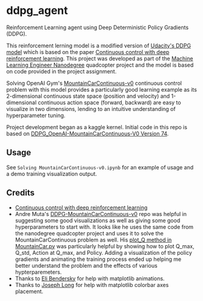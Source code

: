 # ddpg_agent
Reinforcement Learning agent using Deep Deterministic Policy Gradients (DDPG).

This reinforcement lerning model is a modified version of [Udacity's DDPG model](https://github.com/udacity/deep-reinforcement-learning/tree/master/ddpg-pendulum) which is based on the paper [Continuous control with deep reinforcement learning](https://arxiv.org/abs/1509.02971). This project was developed as part of the [Machine Learning Engineer Nanodegree](https://www.udacity.com/course/machine-learning-engineer-nanodegree--nd009t) quadcopter project and the model is based on code provided in the project assignment.

Solving OpenAI Gym's [MountainCarContinuous-v0](https://github.com/openai/gym/wiki/MountainCarContinuous-v0) continuous control problem with this model provides a particularly good learning example as its 2-dimensional continuous state space (position and velocity) and 1-dimensional continuous action space (forward, backward) are easy to visualize in two dimensions, lending to an intuitive understanding of hyperparameter tuning. 

Project development began as a kaggle kernel. Initial code in this repo is based on [DDPG_OpenAI-MountainCarContinuous-V0 Version 74](https://www.kaggle.com/samhiatt/mountaincarcontinuous-v0-ddpg?scriptVersionId=16052313). 

## Usage
See `Solving MountainCarContinuous-v0.ipynb` for an example of usage and a demo training visualization output. 

## Credits
* [Continuous control with deep reinforcement learning](https://arxiv.org/abs/1509.02971)
* Andre Muta's [DDPG-MountainCarContinuous-v0](https://github.com/amuta/DDPG-MountainCarContinuous-v0) repo was helpful in suggesting some good visualizations as well as giving some good hyperparameters to start with. It looks like he uses the same code from the nanodegree quadcopter project and uses it to solve the MountainCarContinuous problem as well. His [plot_Q method in MountainCar.py](https://github.com/amuta/DDPG-MountainCarContinuous-v0/blob/master/MountainCar.py) was particularly helpful by showing how to plot Q_max, Q_std, Action at Q_max, and Policy. Adding a visualization of the policy gradients and animating the training process ended up helping me better understand the problem and the effects of various hypterparemeters. 
* Thanks to [Eli Bendersky](https://eli.thegreenplace.net/2016/drawing-animated-gifs-with-matplotlib/) for help with matplotlib animations. 
* Thanks to [Joseph Long](https://joseph-long.com/writing/colorbars/) for help with matplotlib colorbar axes placement.

